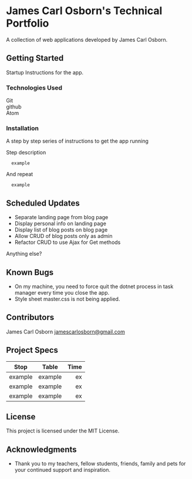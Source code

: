 # James Carl Osborn's Technical Portfolio

A collection of web applications developed by James Carl Osborn.

## Getting Started

Startup Instructions for the app.

### Technologies Used

Git  
github  
Atom  

### Installation

A step by step series of instructions to get the app running

Step description  

```
  example  
```

And repeat  

```
  example  
```
## Scheduled Updates

* Separate landing page from blog page
* Display personal info on landing page
* Display list of blog posts on blog page
* Allow CRUD of blog posts only as admin
* Refactor CRUD to use Ajax for Get methods

Anything else?

## Known Bugs

* On my machine, you need to force quit the dotnet process in task manager every time you close the app.  
* Style sheet master.css is not being applied.

## Contributors

James Carl Osborn
jamescarlosborn@gmail.com  

## Project Specs

| Stop        | Table           | Time  |
| ------------- |:-------------:| -----:|
| example       | example       | ex    |
| example       | example       | ex    |
| example       | example       | ex    |

## License

This project is licensed under the MIT License.

## Acknowledgments

* Thank you to my teachers, fellow students, friends, family and pets for your continued support and inspiration.  

